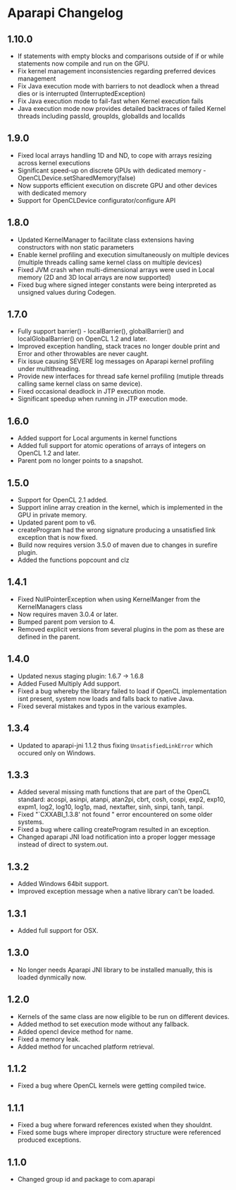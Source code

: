 # Aparapi Changelog

## 1.10.0

* If statements with empty blocks and comparisons outside of if or while statements now compile and run on the GPU.
* Fix kernel management inconsistencies regarding preferred devices management 
* Fix Java execution mode with barriers to not deadlock when a thread dies or is interrupted (InterruptedException)
* Fix Java execution mode to fail-fast when Kernel execution fails
* Java execution mode now provides detailed backtraces of failed Kernel threads including passId, groupIds, globalIds and localIds

## 1.9.0

* Fixed local arrays handling 1D and ND, to cope with arrays resizing across kernel executions
* Significant speed-up on discrete GPUs with dedicated memory - OpenCLDevice.setSharedMemory(false)
* Now supports efficient execution on discrete GPU and other devices with dedicated memory
* Support for OpenCLDevice configurator/configure API

## 1.8.0

* Updated KernelManager to facilitate class extensions having constructors with non static parameters
* Enable kernel profiling and execution simultaneously on multiple devices (multiple threads calling same kernel class on multiple devices)
* Fixed JVM crash when multi-dimensional arrays were used in Local memory (2D and 3D local arrays are now supported)
* Fixed bug where signed integer constants were being interpreted as unsigned values during Codegen.

## 1.7.0

* Fully support barrier() - localBarrier(),  globalBarrier() and localGlobalBarrier() on OpenCL 1.2 and later.
* Improved exception handling, stack traces no longer double print and Error and other throwables are never caught.
* Fix issue causing SEVERE log messages on Aparapi kernel profiling under multithreading.
* Provide new interfaces for thread safe kernel profiling (mutiple threads calling same kernel class on same device).
* Fixed occasional deadlock in JTP execution mode.
* Significant speedup when running in JTP execution mode.

## 1.6.0

* Added support for Local arguments in kernel functions
* Added full support for atomic operations of arrays of integers on OpenCL 1.2 and later.
* Parent pom no longer points to a snapshot.

## 1.5.0

* Support for OpenCL 2.1 added.
* Support inline array creation in the kernel, which is implemented in the GPU in private memory.
* Updated parent pom to v6.
* createProgram had the wrong signature producing a unsatisfied link exception that is now fixed.
* Build now requires version 3.5.0 of maven due to changes in surefire plugin.
* Added the functions popcount and clz

## 1.4.1

* Fixed NullPointerException when using KernelManger from the KernelManagers class
* Now requires maven 3.0.4 or later.
* Bumped parent pom version to 4.
* Removed explicit versions from several plugins in the pom as these are defined in the parent.

## 1.4.0

* Updated nexus staging plugin: 1.6.7 -> 1.6.8
* Added Fused Multiply Add support.
* Fixed a bug whereby the library failed to load if OpenCL implementation isnt present, system now loads and falls back to native Java.
* Fixed several mistakes and typos in the various examples.

## 1.3.4

* Updated to aparapi-jni 1.1.2 thus fixing `UnsatisfiedLinkError` which occured only on Windows.

## 1.3.3

* Added several missing math functions that are part of the OpenCL standard: acospi, asinpi, atanpi, atan2pi, cbrt,
  cosh, cospi, exp2, exp10, expm1, log2, log10, log1p, mad, nextafter, sinh, sinpi, tanh, tanpi.
* Fixed "`CXXABI_1.3.8' not found " error encountered on some older systems.
* Fixed a bug where calling createProgram resulted in an exception.
* Changed aparapi JNI load notification into a proper logger message instead of direct to system.out.

## 1.3.2

* Added Windows 64bit support.
* Improved exception message when a native library can't be loaded.

## 1.3.1

* Added full support for OSX.

## 1.3.0

* No longer needs Aparapi JNI library to be installed manually, this is loaded dynmically now.

## 1.2.0

* Kernels of the same class are now eligible to be run on different devices.
* Added method to set execution mode without any fallback.
* Added opencl device method for name.
* Fixed a memory leak.
* Added method for uncached platform retrieval.

## 1.1.2

* Fixed a bug where OpenCL kernels were getting compiled twice.

## 1.1.1

* Fixed a bug where forward references existed when they shouldnt.
* Fixed some bugs where improper directory structure were referenced produced exceptions.

## 1.1.0

* Changed group id and package to com.aparapi
